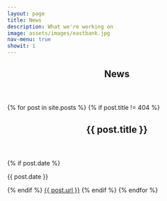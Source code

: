 ```yaml
---
layout: page
title: News
description: What we're working on
image: assets/images/eastbank.jpg
nav-menu: true
showit: 1
---
```


<!-- Main -->
<div id="main" class="alt">

<!-- One -->
<section id="one">
	<div class="inner">
		<header class="major">
			<h1>News</h1>
		</header>
		</section></div>

<section id="two">
	<div class="inner">
          {% for post in site.posts %}
	  {% if post.title != 404 %}
	  <header class="major">
	    <h1>{{ post.title }}</h1>
	  </header>
	  {% if post.date %}<p>{{ post.date }}</p>{% endif %}
	  <a href="{{ post.url }}">{{ post.url }}</a>
	  {% endif %}
          {% endfor %}
	</div>	
</section>
</div>
